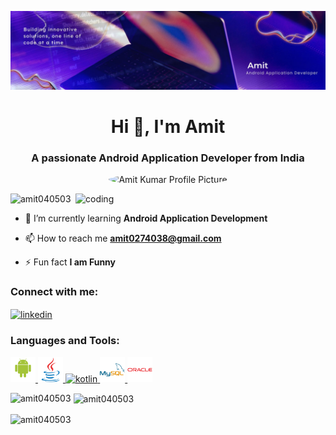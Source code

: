 ![logo](https://raw.githubusercontent.com/Amit040503/Amit040503/main/Github%20Banner.png.png)

<h1 align="center">Hi 👋, I'm Amit</h1>
<h3 align="center">A passionate Android Application Developer from India</h3>

<!-- New Image Added Below -->
<p align="center">
  <img src="https://tse1.mm.bing.net/th/id/OIP.nMLvSM1x4RxpyhMwkgDVxQHaE8?pid=Api&P=0&h=180" width="200" style="border-radius: 50%;" alt="Amit Kumar Profile Picture"/>
</p>

<img align="right" alt="coding" width="400" src="https://user-images.githubusercontent.com/55389276/140866485-8fb1c876-9a8f-4d6a-98dc-08c4981eaf70.gif"/>

<p align="left"> <img src="https://komarev.com/ghpvc/?username=amit040503&label=Profile%20views&color=0e75b6&style=flat" alt="amit040503" /> </p>

- 🌱 I’m currently learning **Android Application Development**

- 📫 How to reach me **amit0274038@gmail.com**

- ⚡ Fun fact **I am Funny**

<h3 align="left">Connect with me:</h3>
<p align="left">
<a href="https://linkedin.com/in/amit-kumar-7422382a1" target="blank">
<img align="center" src="https://raw.githubusercontent.com/rahuldkjain/github-profile-readme-generator/master/src/images/icons/Social/linked-in-alt.svg" alt="linkedin" height="30" width="40" /></a>
</p>

<h3 align="left">Languages and Tools:</h3>
<p align="left"> 
  <a href="https://developer.android.com" target="_blank" rel="noreferrer"> 
    <img src="https://raw.githubusercontent.com/devicons/devicon/master/icons/android/android-original-wordmark.svg" alt="android" width="40" height="40"/> 
  </a> 
  <a href="https://www.java.com" target="_blank" rel="noreferrer"> 
    <img src="https://raw.githubusercontent.com/devicons/devicon/master/icons/java/java-original.svg" alt="java" width="40" height="40"/> 
  </a> 
  <a href="https://kotlinlang.org" target="_blank" rel="noreferrer"> 
    <img src="https://www.vectorlogo.zone/logos/kotlinlang/kotlinlang-icon.svg" alt="kotlin" width="40" height="40"/> 
  </a> 
  <a href="https://www.mysql.com/" target="_blank" rel="noreferrer"> 
    <img src="https://raw.githubusercontent.com/devicons/devicon/master/icons/mysql/mysql-original-wordmark.svg" alt="mysql" width="40" height="40"/> 
  </a> 
  <a href="https://www.oracle.com/" target="_blank" rel="noreferrer"> 
    <img src="https://raw.githubusercontent.com/devicons/devicon/master/icons/oracle/oracle-original.svg" alt="oracle" width="40" height="40"/> 
  </a> 
</p>

<p><img align="left" src="https://github-readme-stats.vercel.app/api/top-langs?username=amit040503&show_icons=true&locale=en&layout=compact" alt="amit040503" /></p>

<p>&nbsp;<img align="center" src="https://github-readme-stats.vercel.app/api?username=amit040503&show_icons=true&locale=en" alt="amit040503" /></p>

<p><img align="center" src="https://github-readme-streak-stats.herokuapp.com/?user=amit040503&" alt="amit040503" /></p>
